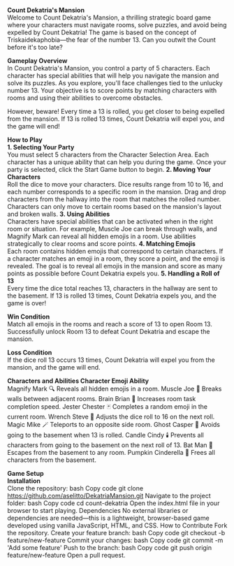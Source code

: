 **Count Dekatria's Mansion**<br>
Welcome to Count Dekatria's Mansion, a thrilling strategic board game where your characters must navigate rooms, solve puzzles, and avoid being expelled by Count Dekatria! The game is based on the concept of Triskaidekaphobia—the fear of the number 13. Can you outwit the Count before it's too late?

**Gameplay Overview**<br>
In Count Dekatria's Mansion, you control a party of 5 characters. Each character has special abilities that will help you navigate the mansion and solve its puzzles. As you explore, you'll face challenges tied to the unlucky number 13. Your objective is to score points by matching characters with rooms and using their abilities to overcome obstacles.

However, beware! Every time a 13 is rolled, you get closer to being expelled from the mansion. If 13 is rolled 13 times, Count Dekatria will expel you, and the game will end!

**How to Play**<br>
**1. Selecting Your Party**<br>
You must select 5 characters from the Character Selection Area.
Each character has a unique ability that can help you during the game.
Once your party is selected, click the Start Game button to begin.
**2. Moving Your Characters**<br>
Roll the dice to move your characters.
Dice results range from 10 to 16, and each number corresponds to a specific room in the mansion.
Drag and drop characters from the hallway into the room that matches the rolled number.
Characters can only move to certain rooms based on the mansion's layout and broken walls.
**3. Using Abilities**<br>
Characters have special abilities that can be activated when in the right room or situation.
For example, Muscle Joe can break through walls, and Magnify Mark can reveal all hidden emojis in a room.
Use abilities strategically to clear rooms and score points.
**4. Matching Emojis**<br>
Each room contains hidden emojis that correspond to certain characters.
If a character matches an emoji in a room, they score a point, and the emoji is revealed.
The goal is to reveal all emojis in the mansion and score as many points as possible before Count Dekatria expels you.
**5. Handling a Roll of 13**<br>
Every time the dice total reaches 13, characters in the hallway are sent to the basement.
If 13 is rolled 13 times, Count Dekatria expels you, and the game is over!

**Win Condition**<br>
Match all emojis in the rooms and reach a score of 13 to open Room 13.
Successfully unlock Room 13 to defeat Count Dekatria and escape the mansion.

**Loss Condition**<br>
If the dice roll 13 occurs 13 times, Count Dekatria will expel you from the mansion, and the game will end.

**Characters and Abilities
Character	Emoji	Ability**<br>
Magnify Mark	🔍	Reveals all hidden emojis in a room.
Muscle Joe	💪	Breaks walls between adjacent rooms.
Brain Brian	🧠	Increases room task completion speed.
Jester Chester	🃏	Completes a random emoji in the current room.
Wrench Steve	🔧	Adjusts the dice roll to 16 on the next roll.
Magic Mike	🪄	Teleports to an opposite side room.
Ghost Casper	👻	Avoids going to the basement when 13 is rolled.
Candle Cindy	🕯️	Prevents all characters from going to the basement on the next roll of 13.
Bat Man	🦇	Escapes from the basement to any room.
Pumpkin Cinderella	🎃	Frees all characters from the basement.

**Game Setup**<br>
**Installation**<br>
Clone the repository:
bash
Copy code
git clone https://github.com/aselitto/DekatriaMansion.git
Navigate to the project folder:
bash
Copy code
cd count-dekatria
Open the index.html file in your browser to start playing.
Dependencies
No external libraries or dependencies are needed—this is a lightweight, browser-based game developed using vanilla JavaScript, HTML, and CSS.
How to Contribute
Fork the repository.
Create your feature branch:
bash
Copy code
git checkout -b feature/new-feature
Commit your changes:
bash
Copy code
git commit -m 'Add some feature'
Push to the branch:
bash
Copy code
git push origin feature/new-feature
Open a pull request.
